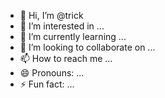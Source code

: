 - 👋 Hi, I’m @trick
- 👀 I’m interested in ...
- 🌱 I’m currently learning ...
- 💞️ I’m looking to collaborate on ...
- 📫 How to reach me ...
- 😄 Pronouns: ...
- ⚡ Fun fact: ...

<!---
d4nielexe/d4nielexe is a ✨ special ✨ repository because its `README.md` (this file) appears on your GitHub profile.
You can click the Preview link to take a look at your changes.
--->
